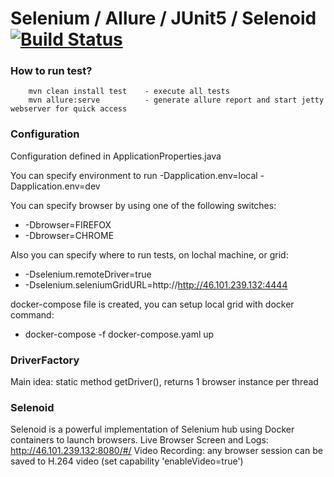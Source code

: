 Selenium / Allure / JUnit5 / Selenoid  [![Build Status](https://travis-ci.com/nokunev/cinamon-ui-tests.svg?branch=master)](https://travis-ci.com/nokunev/cinamon-ui-tests)
=======================
### How to run test?
        mvn clean install test    - execute all tests
        mvn allure:serve          - generate allure report and start jetty webserver for quick access

### Configuration

Configuration defined in ApplicationProperties.java

You can specify environment to run
-Dapplication.env=local
-Dapplication.env=dev

You can specify browser by using one of the following switches:
- -Dbrowser=FIREFOX
- -Dbrowser=CHROME

Also you can specify where to run tests, on lochal machine, or grid:
- -Dselenium.remoteDriver=true 
- -Dselenium.seleniumGridURL=http://http://46.101.239.132:4444 

docker-compose file is created, you can setup local grid with docker command: 
- docker-compose -f docker-compose.yaml up

### DriverFactory
Main idea: static method getDriver(), returns 1 browser instance per thread

### Selenoid
Selenoid is a powerful implementation of Selenium hub using Docker containers to launch browsers.
Live Browser Screen and Logs: http://46.101.239.132:8080/#/
Video Recording: any browser session can be saved to H.264 video (set capability 'enableVideo=true')
